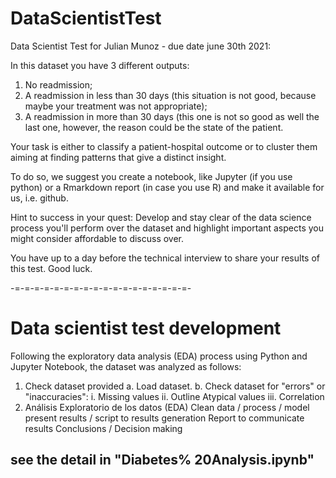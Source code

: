 # DataScientistTest
Data Scientist Test for Julian Munoz - due date june 30th 2021:

In this dataset you have 3 different outputs:
1. No readmission;
2. A readmission in less than 30 days (this situation is not good, because maybe your treatment was not appropriate);
3. A readmission in more than 30 days (this one is not so good as well the last one, however, the reason could be the state of the patient.

Your task is either to classify a patient-hospital outcome or to cluster them aiming at finding patterns that give a distinct insight.

To do so, we suggest you create a notebook, like Jupyter (if you use python) or a Rmarkdown report (in case you use R) and make it available for us, i.e. github.

Hint to success in your quest: Develop and stay clear of the data science process you'll perform over the dataset and highlight important aspects you might consider affordable to discuss over.

You have up to a day before the technical interview to share your results of this test.
Good luck.

-=-=-=-=-=-=-=-=-=-=-=-=-=-=-=-=-=-=-

# Data scientist test development

Following the exploratory data analysis (EDA) process using Python and Jupyter Notebook, the dataset was analyzed as follows:
1. Check dataset provided
   a. Load dataset.
   b. Check dataset for "errors" or "inaccuracies":
      i. Missing values
      ii. Outline Atypical values
      iii. Correlation
2. Análisis Exploratorio de los datos (EDA)
Clean data / process / model
present results / script to results generation
Report to communicate results
Conclusions / Decision making

## see the detail in "Diabetes% 20Analysis.ipynb"
